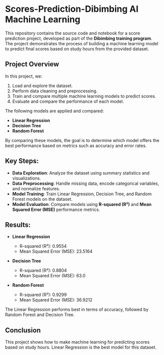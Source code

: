# Scores-Prediction-Dibimbing AI Machine Learning

This repository contains the source code and notebook for a score prediction project, developed as part of the **Dibimbing training program**. The project demonstrates the process of building a machine learning model to predict final scores based on study hours from the provided dataset.

## Project Overview

In this project, we:
1. Load and explore the dataset.
2. Perform data cleaning and preprocessing.
3. Train and compare multiple machine learning models to predict scores.
4. Evaluate and compare the performance of each model.

The following models are applied and compared:
- **Linear Regression**
- **Decision Tree**
- **Random Forest**

By comparing these models, the goal is to determine which model offers the best performance based on metrics such as accuracy and error rates.

## Key Steps:

- **Data Exploration**: Analyze the dataset using summary statistics and visualizations.
- **Data Preprocessing**: Handle missing data, encode categorical variables, and normalize features.
- **Model Training**: Train Linear Regression, Decision Tree, and Random Forest models on the dataset.
- **Model Evaluation**: Compare models using **R-squared (R²)** and **Mean Squared Error (MSE)** performance metrics.

## Results:
- **Linear Regression**
    - R-squared (R²): 0.9554
    - Mean Squared Error (MSE): 23.5164

- **Decision Tree**
    -   R-squared (R²): 0.8804
    -   Mean Squared Error (MSE): 63.0

- **Random Forest**
    -   R-squared (R²): 0.9299
    -   Mean Squared Error (MSE): 36.9212

The Linear Regression performs best in terms of accuracy, followed by Random Forest and Decision Tree.

## Conclusion
This project shows how to make machine learning for predicting scores based on study hours. Linear Regression is the best model for this dataset.
